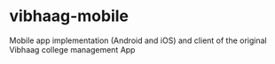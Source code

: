 # vibhaag-mobile
Mobile app implementation (Android and iOS) and client of the original Vibhaag college management App
